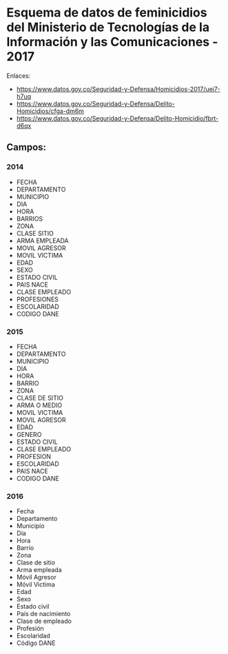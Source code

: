 # Esquema de datos de feminicidios del Ministerio de Tecnologías de la Información y las Comunicaciones - 2017

Enlaces: 
* https://www.datos.gov.co/Seguridad-y-Defensa/Homicidios-2017/uej7-h7uq
* https://www.datos.gov.co/Seguridad-y-Defensa/Delito-Homicidios/cfga-dm6m
* https://www.datos.gov.co/Seguridad-y-Defensa/Delito-Homicidio/fbrt-d6qx

## Campos: 

### 2014

* FECHA
* DEPARTAMENTO 
* MUNICIPIO
* DIA
* HORA
* BARRIOS
* ZONA
* CLASE SITIO
* ARMA EMPLEADA
* MOVIL AGRESOR
* MOVIL VICTIMA
* EDAD
* SEXO
* ESTADO CIVIL
* PAIS NACE
* CLASE EMPLEADO
* PROFESIONES
* ESCOLARIDAD
* CODIGO DANE

### 2015

* FECHA
* DEPARTAMENTO
* MUNICIPIO
* DIA
* HORA
* BARRIO
* ZONA
* CLASE DE SITIO
* ARMA O MEDIO
* MOVIL VICTIMA
* MOVIL AGRESOR
* EDAD
* GENERO
* ESTADO CIVIL
* CLASE EMPLEADO
* PROFESION
* ESCOLARIDAD
* PAIS NACE
* CODIGO DANE

### 2016

* Fecha
* Departamento
* Municipio
* Día
* Hora
* Barrio
* Zona
* Clase de sitio
* Arma empleada
* Móvil Agresor
* Móvil Victima
* Edad
* Sexo
* Estado civil
* País de nacimiento
* Clase de empleado
* Profesión
* Escolaridad
* Código DANE
